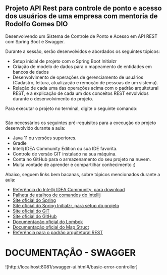<h2>Projeto API Rest para controle de ponto e acesso dos usuários de uma empresa com mentoria de Rodolfo Gomes DIO</h2>

 Desenvolvendo um Sistema de Controle de Ponto e Acesso em API REST com Spring Boot e Swagger.

Durante a sessão, serão desenvolvidos e abordados os seguintes tópicos:

* Setup inicial de projeto com o Spring Boot Initialzr
* Criação de modelo de dados para o mapeamento de entidades em bancos de dados
* Desenvolvimento de operações de gerenciamento de usuários (Cadastro, leitura, atualização e remoção de pessoas de um sistema).
* Relação de cada uma das operações acima com o padrão arquitetural REST, e a explicação de cada um dos conceitos REST envolvidos durante o desenvolvimento do projeto.

Para executar o projeto no terminal, digite o seguinte comando:

```http://localhost:8081/h2
```

São necessários os seguintes pré-requisitos para a execução do projeto desenvolvido durante a aula:

* Java 11 ou versões superiores.
* Gradle
* Intellj IDEA Community Edition ou sua IDE favorita.
* Controle de versão GIT instalado na sua máquina.
* Conta no GitHub para o armazenamento do seu projeto na nuvem.
* Muita vontade de aprender e compartilhar conhecimento :)

Abaixo, seguem links bem bacanas, sobre tópicos mencionados durante a aula:

* [Referência do Intellij IDEA Community, para download](https://www.jetbrains.com/idea/download)
* [Palheta de atalhos de comandos do Intellij](https://resources.jetbrains.com/storage/products/intellij-idea/docs/IntelliJIDEA_ReferenceCard.pdf)
* [Site oficial do Spring](https://spring.io/)
* [Site oficial do Spring Initialzr, para setup do projeto](https://start.spring.io/)
* [Site oficial do GIT](https://git-scm.com/)
* [Site oficial do GitHub](http://github.com/)
* [Documentação oficial do Lombok](https://projectlombok.org/)
* [Documentação oficial do Map Struct](https://mapstruct.org/)
* [Referência para o padrão arquitetural REST](https://restfulapi.net/)


# DOCUMENTAÇÃO - SWAGGER

![http://localhost:8081/swagger-ui.html#/basic-error-controller]

